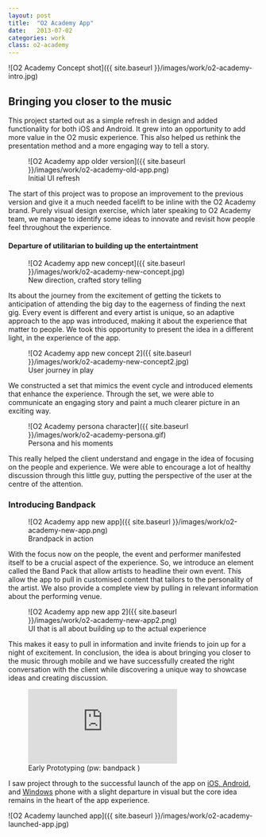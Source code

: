 ```yaml
---
layout: post
title:  "O2 Academy App"
date:   2013-07-02
categories: work
class: o2-academy
---
```

![O2 Academy Concept shot]({{ site.baseurl }}/images/work/o2-academy-intro.jpg)

## Bringing you closer to the music

This project started out as a simple refresh in design and added functionality for both iOS and Android. It grew into an opportunity to add more value in the O2 music experience. This also helped us rethink the presentation method and a more engaging way to tell a story.

<figure class='o2-academy_figure--old-app' markdown='1'>
![O2 Academy app older version]({{ site.baseurl }}/images/work/o2-academy-old-app.png)
<figcaption>Initial UI refresh</figcaption>
</figure>

The start of this project was to propose an improvement to the previous version and give it a much needed facelift to be inline with the O2 Academy brand. Purely visual design exercise, which later speaking to O2 Academy team, we manage to identify some ideas to innovate and revisit how people feel throughout the experience.

#### Departure of utilitarian to building up the entertaintment

<figure markdown='1'>
![O2 Academy app new concept]({{ site.baseurl }}/images/work/o2-academy-new-concept.jpg)
<figcaption>New direction, crafted story telling</figcaption>
</figure>

Its about the journey from the excitement of getting the tickets to anticipation of attending the big day to the eagerness of finding the next gig. Every event is different and every artist is unique, so an adaptive approach to the app was introduced, making it about the experience that matter to people. We took this opportunity to present the idea in a different light, in the experience of the app.

<figure markdown='1'>
![O2 Academy app new concept 2]({{ site.baseurl }}/images/work/o2-academy-new-concept2.jpg)
<figcaption>User journey in play</figcaption>
</figure>

We constructed a set that mimics the event cycle and introduced elements that enhance the experience. Through the set, we were able to communicate an engaging story and paint a much clearer picture in an exciting way.

<figure markdown='1'>
![O2 Academy persona character]({{ site.baseurl }}/images/work/o2-academy-persona.gif)
<figcaption>Persona and his moments</figcaption>
</figure>

This really helped the client understand and engage in the idea of focusing on the people and experience. We were able to encourage a lot of healthy discussion through this little guy, putting the perspective of the user at the centre of the attention.

### Introducing Bandpack

<figure class='o2-academy_figure--new-app' markdown='1'>
![O2 Academy app new app]({{ site.baseurl }}/images/work/o2-academy-new-app.png)
<figcaption>Brandpack in action</figcaption>
</figure>

With the focus now on the people, the event and performer manifested itself to be a crucial aspect of the experience. So, we introduce an element called the Band Pack that allow artists to headline their own event. This allow the app to pull in customised content that tailors to the personality of the artist. We also provide a complete view by pulling in relevant information about the performing venue.

<figure class='o2-academy_figure--new-app2' markdown='1'>
![O2 Academy app new app 2]({{ site.baseurl }}/images/work/o2-academy-new-app2.png)
<figcaption>UI that is all about building up to the actual experience</figcaption>
</figure>

This makes it easy to pull in information and invite friends to join up for a night of excitement. In conclusion, the idea is about bringing you closer to the music through mobile and we have successfully created the right conversation with the client while discovering a unique way to showcase ideas and creating discussion.

<figure markdown='1'>
<div class='embed-container'><iframe src='https://player.vimeo.com/video/192736497' frameborder='0' webkitAllowFullScreen mozallowfullscreen allowFullScreen></iframe></div>
<figcaption>Early Prototyping (pw: bandpack )</figcaption>
</figure>

I saw project through to the successful launch of the app on [iOS, Android](http://www.o2.co.uk/apps/o2-academy), and [Windows](https://www.microsoft.com/en-sg/store/p/o2-academy/9wzdncrdqtnv_) phone with a slight departure in visual but the core idea remains in the heart of the app experience.

![O2 Academy launched app]({{ site.baseurl }}/images/work/o2-academy-launched-app.jpg)